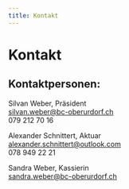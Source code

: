 ```yaml
---
title: Kontakt
---
```

# Kontakt

## Kontaktpersonen:

Silvan Weber, Präsident  
[silvan.weber@bc-oberurdorf.ch](mailto:silvan.weber@bc-oberurdorf.ch)  
079 212 70 16

Alexander Schnittert, Aktuar  
[alexander.schnittert@outlook.com](mailto:alexander.schnittert@outlook.com)  
078 949 22 21

Sandra Weber, Kassierin  
[sandra.weber@bc-oberurdorf.ch](mailto:sandra.weber@bc-oberurdorf.ch)

